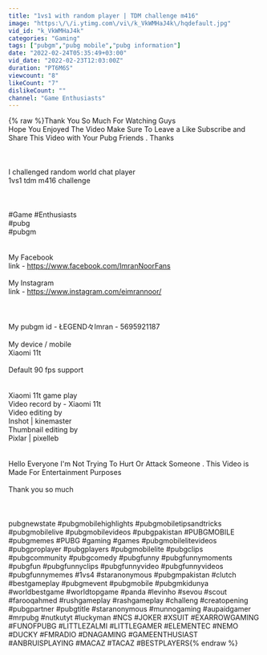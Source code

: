 ```yaml
---
title: "1vs1 with random player | TDM challenge m416"
image: "https:\/\/i.ytimg.com\/vi\/k_VkWMHaJ4k\/hqdefault.jpg"
vid_id: "k_VkWMHaJ4k"
categories: "Gaming"
tags: ["pubgm","pubg mobile","pubg information"]
date: "2022-02-24T05:35:49+03:00"
vid_date: "2022-02-23T12:03:00Z"
duration: "PT6M6S"
viewcount: "8"
likeCount: "7"
dislikeCount: ""
channel: "Game Enthusiasts"
---
```

{% raw %}Thank You So Much For Watching Guys <br />Hope You Enjoyed The Video Make Sure To Leave a Like Subscribe and Share This Video with Your Pubg Friends . Thanks  <br /><br /><br /><br />I challenged random world chat player<br />1vs1 tdm m416 challenge<br /><br /><br /><br />#Game #Enthusiasts<br />#pubg<br />#pubgm<br /><br /><br />My Facebook<br />link - <a rel="nofollow" target="blank" href="https://www.facebook.com/ImranNoorFans">https://www.facebook.com/ImranNoorFans</a><br /><br />My Instagram<br />link - <a rel="nofollow" target="blank" href="https://www.instagram.com/eimrannoor/">https://www.instagram.com/eimrannoor/</a><br /><br /><br /><br />My pubgm id - ŁEGEND々Imran - 5695921187<br /><br />My device / mobile<br />Xiaomi 11t<br /><br />Default 90 fps support<br /><br /><br />Xiaomi 11t game play<br />Video record by - Xiaomi 11t<br />Video editing by <br />Inshot | kinemaster<br />Thumbnail editing by <br />Pixlar | pixelleb<br /><br /><br />Hello Everyone I'm Not Trying To Hurt Or Attack Someone . This Video is Made For Entertainment Purposes<br /><br />Thank you so much<br /><br /><br /><br />pubgnewstate #pubgmobilehighlights #pubgmobiletipsandtricks #pubgmobilelive #pubgmobilevideos #pubgpakistan #PUBGMOBILE #pubgmemes #PUBG #gaming #games #pubgmobilelitevideos #pubgproplayer #pubgplayers #pubgmobilelite #pubgclips #pubgcommunity #pubgcomedy #pubgfunny #pubgfunnymoments #pubgfun #pubgfunnyclips #pubgfunnyvideo #pubgfunnyvideos #pubgfunnymemes #1vs4 #staranonymous #pubgmpakistan #clutch #bestgameplay #pubgmevent #pubgmobile #pubgmkidunya #worldbestgame #worldtopgame #panda #levinho #sevou #scout #farooqahmed #rushgameplay #rashgameplay #challeng #creatopening #pubgpartner #pubgtitle #staranonymous #munnogaming #aupaidgamer #mrpubg #nutkutyt #luckyman #NCS #JOKER #XSUIT #EXARROWGAMING #FUNOFPUBG #LITTLEZALMI #LITTLEGAMER #ELEMENTEC #NEMO #DUCKY #FMRADIO #DNAGAMING #GAMEENTHUSIAST #ANBRUISPLAYING #MACAZ #TACAZ #BESTPLAYERS{% endraw %}
